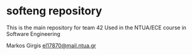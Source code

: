 # softeng repository

This is the main repository for team 42
Used in the NTUA/ECE course in Software Engineering

Markos Girgis <el17870@mail.ntua.gr>
